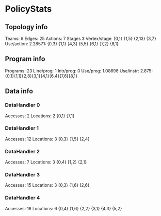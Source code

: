 # PolicyStats
## Topology info
Teams:		6
Edges:		25
Actions:	7
Stages		3
Vertex/stage:	{0,1} {1,5} {2,13} {3,7} 
Use/action:	2.28571: {0,3} {1,1} {4,3} {5,5} {6,1} {7,2} {8,1} 

## Program info
Programs:	23
Line/prog:	1
Intr/prog:	0
Use/prog:	1.08696
Use/instr:	2.875: {0,1}{1,1}{2,8}{3,1}{4,1}{6,4}{7,6}{8,1}

## Data info

### DataHandler 0
Accesses:	2
Locations:	2
{0,1} {7,1} 

### DataHandler 1
Accesses:	12
Locations:	3
{0,3} {1,5} {2,4} 

### DataHandler 2
Accesses:	7
Locations:	3
{0,4} {1,2} {2,1} 

### DataHandler 3
Accesses:	15
Locations:	3
{0,3} {1,6} {2,6} 

### DataHandler 4
Accesses:	18
Locations:	6
{0,4} {1,6} {2,2} {3,1} {4,3} {5,2} 